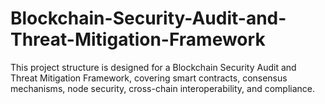 # Blockchain-Security-Audit-and-Threat-Mitigation-Framework
This project structure is designed for a Blockchain Security Audit and Threat Mitigation Framework, covering smart contracts, consensus mechanisms, node security, cross-chain interoperability, and compliance.
